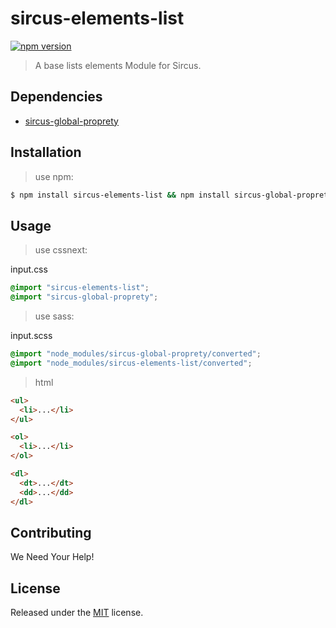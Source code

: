 # sircus-elements-list

[![npm version](https://img.shields.io/npm/v/sircus-elements-list.svg?style=flat)](https://www.npmjs.com/package/sircus-elements-list)

> A base lists elements Module for Sircus.

## Dependencies
- [sircus-global-proprety](https://github.com/sircus/global-property)

## Installation

> use npm:

```bash
$ npm install sircus-elements-list && npm install sircus-global-proprety
```

## Usage

> use cssnext:

input.css
```css
@import "sircus-elements-list";
@import "sircus-global-proprety";
```

> use sass:

input.scss
```css
@import "node_modules/sircus-global-proprety/converted";
@import "node_modules/sircus-elements-list/converted";
```

> html

```html
<ul>
  <li>...</li>
</ul>

<ol>
  <li>...</li>
</ol>

<dl>
  <dt>...</dt>
  <dd>...</dd>
</dl>
```


## Contributing

We Need Your Help!


## License
Released under the [MIT](https://github.com/sircus/license/blob/master/LICENSE) license.
